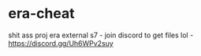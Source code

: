 # era-cheat
shit ass proj era external s7 - join discord to get files lol - https://discord.gg/Uh6WPv2suy
